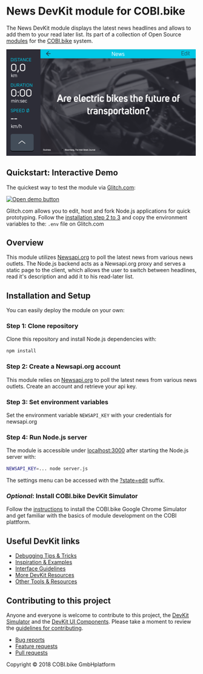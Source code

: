 # News DevKit module for COBI.bike

The News DevKit module displays the latest news headlines and allows to add them to your read later list.
Its part of a collection of Open Source [modules](https://cobi.bike/devkit) for the [COBI.bike](https://cobi.bike) system.

<img src="screenshot.png" width="500px" alt="COBI.bike News module">

## Quickstart: Interactive Demo

The quickest way to test the module via [Glitch.com](https://glitch.com):

[<img src="https://cdn.cobi.bike/static/devkit-assets/github/open_demo_button.png" width="170px" alt="Open demo button">](https://glitch.com/edit/#!/import/github/cobi-bike/Module-News)

Glitch.com allows you to edit, host and fork Node.js applications for quick prototyping.
Follow the [installation step 2 to 3](#installation-and-setup) and copy the environment variables to the: `.env` file on Glitch.com

## Overview
This module utilizes [Newsapi.org](https://newsapi.org/register) to poll the latest news from various news outlets.
The Node.js backend acts as a Newsapi.org proxy and serves a static page to the client, which allows the user to switch between headlines, read it's description and add it to his read-later list.

## Installation and Setup

You can easily deploy the module on your own:

### Step 1: Clone repository

Clone this repository and install Node.js dependencies with:

``` bash
npm install
```  

### Step 2: Create a Newsapi.org account

This module relies on [Newsapi.org](https://newsapi.org/register) to poll the latest news from various news outlets. Create an account and retrieve your api key.

### Step 3: Set environment variables

Set the environment variable `NEWSAPI_KEY` with your credentials for newsapi.org


### Step 4: Run Node.js server

The module is accessible under [localhost:3000](http://localhost:3000/) after starting the Node.js server with:
``` bash
NEWSAPI_KEY=... node server.js
```  
The settings menu can be accessed with the [?state=edit](http://localhost:3000/?state=edit) suffix.

### _Optional_: Install COBI.bike DevKit Simulator

Follow the [instructions](https://github.com/cobi-bike/DevKit#-test-your-module) to install the COBI.bike Google Chrome Simulator and get familiar with the basics of module development on the COBI plattform.

## Useful DevKit links

* [Debugging Tips & Tricks](https://github.com/cobi-bike/DevKit#debugging-tips--tricks)
* [Inspiration & Examples](https://github.com/cobi-bike/DevKit#inspiration--examples)
* [Interface Guidelines](https://github.com/cobi-bike/DevKit#interface-guidelines)
* [More DevKit Resources](https://github.com/cobi-bike/DevKit#inspiration--examples)
* [Other Tools & Resources](https://github.com/cobi-bike/DevKit#other-tools--resources)


## Contributing to this project

Anyone and everyone is welcome to contribute to this project, the [DevKit Simulator](https://github.com/cobi-bike/DevKit-Simulator) and the [DevKit UI Components](https://github.com/cobi-bike/DevKit-UI). Please take a moment to review the [guidelines for contributing](https://github.com/cobi-bike/DevKit/blob/master/CONTRIBUTING.md).

* [Bug reports](https://github.com/cobi-bike/DevKit/blob/master/CONTRIBUTING.md#bugs)
* [Feature requests](https://github.com/cobi-bike/DevKit/blob/master/CONTRIBUTING.md#features)
* [Pull requests](https://github.com/cobi-bike/DevKit/blob/master/CONTRIBUTING.md#pull-requests)

Copyright © 2018 COBI.bike GmbHplatform